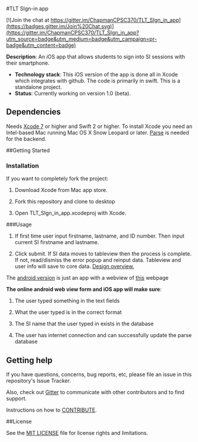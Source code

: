 #TLT SIgn-in app

[![Join the chat at https://gitter.im/ChapmanCPSC370/TLT_SIgn_in_app](https://badges.gitter.im/Join%20Chat.svg)](https://gitter.im/ChapmanCPSC370/TLT_SIgn_in_app?utm_source=badge&utm_medium=badge&utm_campaign=pr-badge&utm_content=badge)

**Description**:  An iOS app that allows students to sign into SI sessions with their smartphone.

- **Technology stack**: This iOS version of the app is done all in Xcode which integrates with github. The code is primarily in swift. This is a standalone project.
- **Status**:  Currently working on version 1.0 (beta).

## Dependencies

Needs [Xcode 7](https://developer.apple.com/xcode/download/) or higher and Swift 2 or higher. To install Xcode you need an Intel-based Mac running Mac OS X Snow Leopard or later. [Parse](https://www.parse.com) is needed for the backend.

##Getting Started

### Installation

If you want to completely fork the project:

1. Download Xcode from Mac app store.

2. Fork this repository and clone to desktop

3. Open TLT_SIgn_in_app.xcodeproj with Xcode.

###Usage

1. If first time user input firstname, lastname, and ID number. Then input current SI firstname and lastname.

2. Click submit. If SI data moves to tableview then the process is complete. If not, read/dismiss the error popup and reinput data. Tableview and user info will save to core data. [Design overview.](http://imgur.com/bL9h9jZ)

The [android version](https://play.google.com/store/apps/details?id=samyachour.tlt_sign_in_app_android) is just an app with a webview of [this](http://siandroidsignin.parseapp.com) webpage

**The online android web view form and iOS app will make sure**:

1. The user typed something in the text fields

2. What the user typed is in the correct format

3. The SI name that the user typed in exists in the database

4. The user has internet connection and can successfully update the parse database

## Getting help

If you have questions, concerns, bug reports, etc, please file an issue in this repository's Issue Tracker.

Also, check out [Gitter](https://gitter.im/ChapmanCPSC370/TLT_SIgn_in_app) to communicate with other contributors and to find support.

Instructions on how to [CONTRIBUTE](CONTRIBUTING.md).

##License

See the [MIT LICENSE](LICENSE.md) file for license rights and limitations.